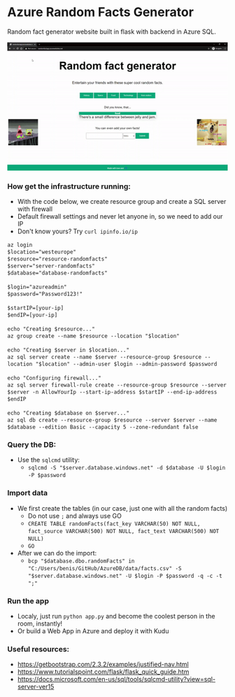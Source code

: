 # Azure Random Facts Generator

Random fact generator website built in flask with backend in Azure SQL.

![Alt Text](https://github.com/JanBenisek/AzureDB/blob/master/example.gif)

### How get the infrastructure running:
  - With the code below, we create resource group and create a SQL server with firewall
  - Default firewall settings and never let anyone in, so we need to add our IP
  - Don't know yours? Try `curl ipinfo.io/ip`

```
az login 
$location="westeurope" 
$resource="resource-randomfacts" 
$server="server-randomfacts"
$database="database-randomfacts"

$login="azureadmin"
$password="Password123!"

$startIP=[your-ip]
$endIP=[your-ip] 

echo "Creating $resource..."
az group create --name $resource --location "$location"

echo "Creating $server in $location..."
az sql server create --name $server --resource-group $resource --location "$location" --admin-user $login --admin-password $password

echo "Configuring firewall..."
az sql server firewall-rule create --resource-group $resource --server $server -n AllowYourIp --start-ip-address $startIP --end-ip-address $endIP

echo "Creating $database on $server..."
az sql db create --resource-group $resource --server $server --name $database --edition Basic --capacity 5 --zone-redundant false
```

### Query the DB:
  - Use the `sqlcmd` utility:
    - `sqlcmd -S "$server.database.windows.net" -d $database -U $login -P $password`

### Import data
  - We first create the tables (in our case, just one with all the random facts)
    - Do not use `;` and always use GO
    - `CREATE TABLE randomFacts(fact_key VARCHAR(50) NOT NULL, fact_source VARCHAR(500) NOT NULL, fact_text VARCHAR(500) NOT NULL)`
    - `GO`
  - After we can do the import:
    - `bcp "$database.dbo.randomFacts" in "C:/Users/benis/GitHub/AzureDB/data/facts.csv" -S "$server.database.windows.net" -U $login -P $password -q -c -t ";"`

### Run the app
  - Localy, just run `python app.py` and become the coolest person in the room, instantly!
  - Or build a Web App in Azure and deploy it with Kudu

### Useful resources:
  - https://getbootstrap.com/2.3.2/examples/justified-nav.html
  - https://www.tutorialspoint.com/flask/flask_quick_guide.htm
  - https://docs.microsoft.com/en-us/sql/tools/sqlcmd-utility?view=sql-server-ver15
